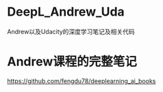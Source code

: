# DeepL_Andrew_Uda
Andrew以及Udacity的深度学习笔记及相关代码
# Andrew课程的完整笔记
https://github.com/fengdu78/deeplearning_ai_books
